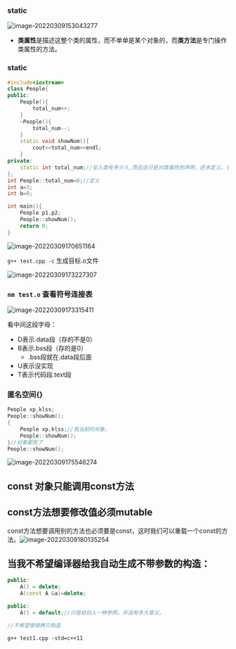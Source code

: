 ### static

![image-20220309153043277](C:\Users\adam\AppData\Roaming\Typora\typora-user-images\image-20220309153043277.png)

- **类属性**是描述这整个类的属性，而不单单是某个对象的，而**类方法**是专门操作类属性的方法。

### 

### static

```c++
#include<iostream>
class People{
public:
    People(){
        total_num++;
    }
    ~People(){
		total_num--;
    }
    static void showNum(){
		cout<<total_num<<endl;
    }
private:
    static int total_num;//全人类有多少人,而且这只是对类属性的声明，还未定义。它的定义必须在类外、在全局进行定义。
};
int People::total_num=0;//定义
int a=3;
int b=0;

int main(){
    People p1,p2;
    People::showNum();
    return 0;
}
```

![image-20220309170651164](C:\Users\adam\AppData\Roaming\Typora\typora-user-images\image-20220309170651164.png)

`g++ test.cpp -c` 生成目标.o文件

![image-20220309173227307](C:\Users\adam\AppData\Roaming\Typora\typora-user-images\image-20220309173227307.png)

### `nm test.o` 查看符号连接表

![image-20220309173315411](C:\Users\adam\AppData\Roaming\Typora\typora-user-images\image-20220309173315411.png)

看中间这段字母：

- D表示.data段（存的不是0）
- B表示.bss段（存的是0）
  - .bss段就在.data段后面
- U表示没实现
- T表示代码段.text段

### 匿名空间{}

```c++
People xp,klss;
People::showNum();
{
	People xp,klss;//我当前的对象。
   	People::showNum();
}//对象都死了
People::showNum();
```

![image-20220309175546274](C:\Users\adam\AppData\Roaming\Typora\typora-user-images\image-20220309175546274.png)

## const 对象只能调用const方法

## const方法想要修改值必须mutable

const方法想要调用别的方法也必须要是const，这时我们可以重载一个const的方法。![image-20220309180135254](C:\Users\adam\AppData\Roaming\Typora\typora-user-images\image-20220309180135254.png)

## 当我不希望编译器给我自动生成不带参数的构造：

```c++
public:
	A() = delete;
	A(const A &a)=delete;

public:
	A() = default;//只是给别人一种参照，并没有多大意义。

//不希望使用拷贝构造
```

`g++ test1.cpp -std=c++11`

